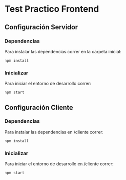 # Test Practico Frontend

## Configuración Servidor

### Dependencias

Para instalar las dependencias correr en la carpeta inicial:

`npm install`

### Inicializar

Para iniciar el entorno de desarrollo correr:

`npm start`

## Configuración Cliente

### Dependencias

Para instalar las dependencias en /cliente correr:

`npm install`

### Inicializar

Para iniciar el entorno de desarrollo en /cliente correr:

`npm start`